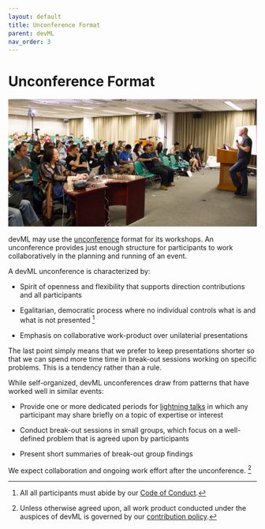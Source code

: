 ```yaml
---
layout: default
title: Unconference Format
parent: devML
nav_order: 3
---
```


# Unconference Format

![](/assets/images/unconference.jpg)

devML may use the
[unconference](https://en.wikipedia.org/wiki/Unconference) format for
its workshops. An unconference provides just enough structure for
participants to work collaboratively in the planning and running of an
event.

A devML unconference is characterized by:

- Spirit of openness and flexibility that supports direction
  contributions and all participants

- Egalitarian, democratic process where no individual controls what is
  and what is not presented [^conduct]

[^conduct]:
    All all participants must abide by our [Code of
    Conduct](/conduct/).

- Emphasis on collaborative work-product over unilaterial
  presentations

The last point simply means that we prefer to keep presentations
shorter so that we can spend more time time in break-out sessions
working on specific problems. This is a tendency rather than a rule.

While self-organized, devML unconferences draw from patterns that have
worked well in similar events:

- Provide one or more dedicated periods for [lightning
  talks](https://en.wikipedia.org/wiki/Lightning_talk) in which any
  participant may share briefly on a topic of expertise or interest

- Conduct break-out sessions in small groups, which focus on a
  well-defined problem that is agreed upon by participants

- Present short summaries of break-out group findings

We expect collaboration and ongoing work effort after the unconference. [^license]

[^license]:
    Unless otherwise agreed upon, all work product conducted under the
    auspices of devML is governed by our [contribution
    policy](/contributing/).
